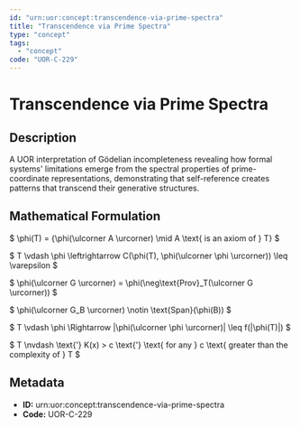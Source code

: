```yaml
---
id: "urn:uor:concept:transcendence-via-prime-spectra"
title: "Transcendence via Prime Spectra"
type: "concept"
tags:
  - "concept"
code: "UOR-C-229"
---
```


# Transcendence via Prime Spectra

## Description

A UOR interpretation of Gödelian incompleteness revealing how formal systems' limitations emerge from the spectral properties of prime-coordinate representations, demonstrating that self-reference creates patterns that transcend their generative structures.

## Mathematical Formulation

$
\phi(T) = \{\phi(\ulcorner A \urcorner) \mid A \text{ is an axiom of } T\}
$

$
T \vdash \phi \leftrightarrow C(\phi(T), \phi(\ulcorner \phi \urcorner)) \leq \varepsilon
$

$
\phi(\ulcorner G \urcorner) = \phi(\neg\text{Prov}_T(\ulcorner G \urcorner))
$

$
\phi(\ulcorner G_B \urcorner) \notin \text{Span}(\phi(B))
$

$
T \vdash \phi \Rightarrow \|\phi(\ulcorner \phi \urcorner)\| \leq f(\|\phi(T)\|)
$

$
T \nvdash \text{'} K(x) > c \text{'} \text{ for any } c \text{ greater than the complexity of } T
$

## Metadata

- **ID:** urn:uor:concept:transcendence-via-prime-spectra
- **Code:** UOR-C-229

